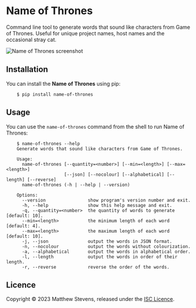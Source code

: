 # Name of Thrones

Command line tool to generate words that sound like characters from Game of
Thrones. Useful for unique project names, host names and the occasional stray
cat.

![Name of Thrones screenshot](https://codeberg.org/Dokana/Name-of-Thrones/media/branch/trunk/screenshot.png)


## Installation

You can install the **Name of Thrones** using pip:

```console
    $ pip install name-of-thrones
```


## Usage

You can use the `name-of-thrones` command from the shell to run Name of Thrones:

```console
    $ name-of-thrones --help
    Generate words that sound like characters from Game of Thrones.

    Usage:
      name-of-thrones [--quantity=<number>] [--min=<length>] [--max=<length>]
                      [--json] [--nocolour] [--alphabetical] [--length] [--reverse]
      name-of-thrones (-h | --help | --version)

    Options:
      --version                show program's version number and exit.
      -h, --help               show this help message and exit.
      -q, --quantity=<number>  the quantity of words to generate [default: 10].
      --min=<length>           the minimum length of each word [default: 4].
      --max=<length>           the maximum length of each word [default: 10].
      -j, --json               output the words in JSON format.
      -n, --nocolour           output the words without colourization.
      -a, --alphabetical       output the words in alphabetical order.
      -l, --length             output the words in order of their length.
      -r, --reverse            reverse the order of the words.
```


## Licence

Copyright © 2023 Matthew Stevens, released under the [ISC Licence](https://codeberg.org/Dokana/Name-of-Thrones/src/branch/trunk/LICENCE).
